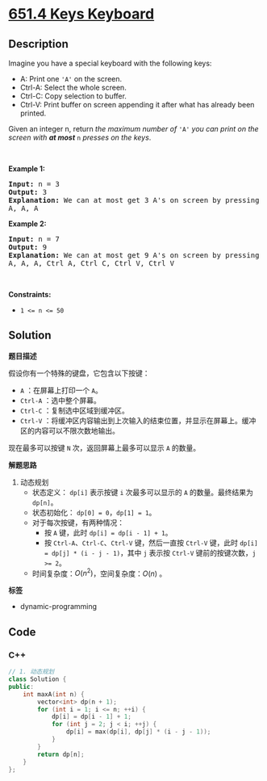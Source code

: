 # [651.4 Keys Keyboard](https://leetcode.com/problems/4-keys-keyboard/description/)

## Description

<p>Imagine you have a special keyboard with the following keys:</p>

<ul>
  <li>A: Print one <code>&#39;A&#39;</code> on the screen.</li>
  <li>Ctrl-A: Select the whole screen.</li>
  <li>Ctrl-C: Copy selection to buffer.</li>
  <li>Ctrl-V: Print buffer on screen appending it after what has already been printed.</li>
</ul>

<p>Given an integer n, return <em>the maximum number of </em><code>&#39;A&#39;</code><em> you can print on the screen with <strong>at most</strong> </em><code>n</code><em> presses on the keys</em>.</p>

<p>&nbsp;</p>
<p><strong class="example">Example 1:</strong></p>

<pre>
<strong>Input:</strong> n = 3
<strong>Output:</strong> 3
<strong>Explanation:</strong> We can at most get 3 A&#39;s on screen by pressing the following key sequence:
A, A, A
</pre>

<p><strong class="example">Example 2:</strong></p>

<pre>
<strong>Input:</strong> n = 7
<strong>Output:</strong> 9
<strong>Explanation:</strong> We can at most get 9 A&#39;s on screen by pressing following key sequence:
A, A, A, Ctrl A, Ctrl C, Ctrl V, Ctrl V
</pre>

<p>&nbsp;</p>
<p><strong>Constraints:</strong></p>

<ul>
  <li><code>1 &lt;= n &lt;= 50</code></li>
</ul>

## Solution

**题目描述**

假设你有一个特殊的键盘，它包含以下按键：

- `A` ：在屏幕上打印一个 `A`。
- `Ctrl-A` ：选中整个屏幕。
- `Ctrl-C` ：复制选中区域到缓冲区。
- `Ctrl-V` ：将缓冲区内容输出到上次输入的结束位置，并显示在屏幕上。缓冲区的内容可以不限次数地输出。

现在最多可以按键 `N` 次，返回屏幕上最多可以显示 `A` 的数量。

**解题思路**

1. 动态规划
   - 状态定义： `dp[i]` 表示按键 `i` 次最多可以显示的 `A` 的数量。最终结果为 `dp[n]`。
   - 状态初始化： `dp[0] = 0`，`dp[1] = 1`。
   - 对于每次按键，有两种情况：
     - 按 `A` 键，此时 `dp[i] = dp[i - 1] + 1`。
     - 按 `Ctrl-A`、`Ctrl-C`、`Ctrl-V` 键，然后一直按 `Ctrl-V` 键，此时 `dp[i] = dp[j] * (i - j - 1)`，其中 `j` 表示按 `Ctrl-V` 键前的按键次数，`j >= 2`。
   - 时间复杂度：$O(n^2)$，空间复杂度：$O(n)$ 。

**标签**

- dynamic-programming

<!-- code start -->
## Code

### C++

```cpp
// 1. 动态规划
class Solution {
public:
    int maxA(int n) {
        vector<int> dp(n + 1);
        for (int i = 1; i <= n; ++i) {
            dp[i] = dp[i - 1] + 1;
            for (int j = 2; j < i; ++j) {
                dp[i] = max(dp[i], dp[j] * (i - j - 1));
            }
        }
        return dp[n];
    }
};
```

<!-- code end -->
